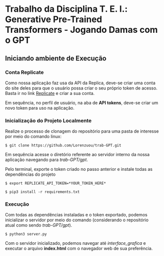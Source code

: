 # Trabalho da Disciplina T. E. I.: Generative Pre-Trained Transformers - Jogando Damas com o GPT

##  Iniciando ambiente de Execução

### Conta Replicate

Como nossa aplicação faz usa da API da Replica, deve-se criar uma conta do site deles para que o usuário possa criar o seu próprio token de acesso.
Basta ir no link [Replicate](https://replicate.com/) e criar a sua conta.

Em sequência, no perfil de usuário, na aba de **API tokens**, deve-se criar um novo token para uso na aplicação.

### Inicialização do Projeto Localmente

Realize o processo de clonagem do repositório para uma pasta de interesse por meio do comando linux:

```
$ git clone https://github.com/Lorenzuou/trab-GPT.git
```
Em sequência acesse o diretório referente ao servidor interno da nossa aplicação navegando para *trab-GPT/gpt*. 

Pelo terminal, exporte o token criado no passo anterior e instale todas as dependências do projeto

```
$ export REPLICATE_API_TOKEN=*YOUR_TOKEN_HERE*

$ pip3 install -r requirements.txt
```

### Execução

Com todas as dependências instaladas e o token exportado, podemos inicializar o servidor por meio do comando (considerando o repositório atual como sendo *trab-GPT/gpt*).

```
$ python3 server.py
```
Com o servidor inicializado, podemos navegar até *interface_grafica* e executar o arquivo **index.html** com o navegador web de sua preferência.